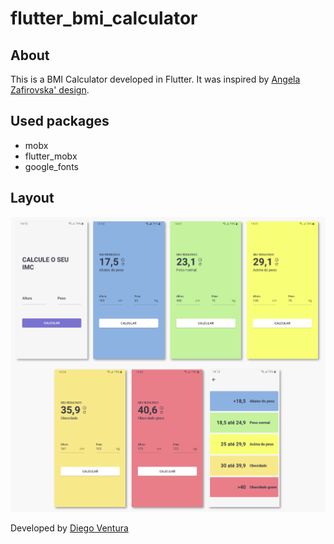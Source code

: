 # flutter_bmi_calculator

## About

This is a BMI Calculator developed in Flutter. It was inspired by [Angela Zafirovska' design](https://dribbble.com/shots/4249717-BMI-calculator).

## Used packages
- mobx
- flutter_mobx
- google_fonts

## Layout

![layout](./.github/layout.png)

Developed by [Diego Ventura](https://www.linkedin.com/in/diegoventurasg/)